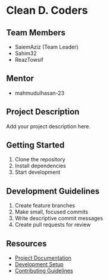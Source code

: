 # Clean D. Coders

## Team Members
- SaiemAziz (Team Leader)
- Sahim32
- ReazTowsif

## Mentor
- mahmudulhasan-23

## Project Description
Add your project description here.

## Getting Started
1. Clone the repository
2. Install dependencies
3. Start development

## Development Guidelines
1. Create feature branches
2. Make small, focused commits
3. Write descriptive commit messages
4. Create pull requests for review

## Resources
- [Project Documentation](docs/)
- [Development Setup](docs/setup.md)
- [Contributing Guidelines](CONTRIBUTING.md)
